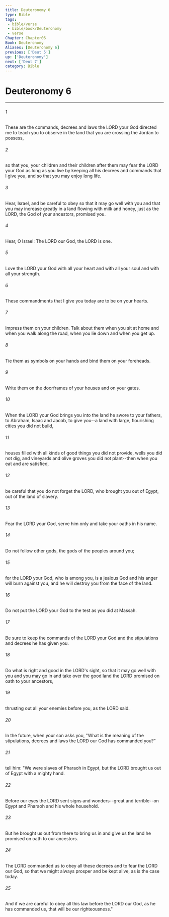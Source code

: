 ```yaml
---
title: Deuteronomy 6
type: Bible
tags:
 - bible/verse
 - bible/book/Deuteronomy
 - verse
Chapter: Chapter06
Book: Deuteronomy
Aliases: [Deuteronomy 6]
previous: ['Deut 5']
up: ['Deuteronomy']
next: ['Deut 7']
category: Bible
---
```

# Deuteronomy 6

***


###### 1 
These are the commands, decrees and laws the LORD your God directed me to teach you to observe in the land that you are crossing the Jordan to possess, 

###### 2 
so that you, your children and their children after them may fear the LORD your God as long as you live by keeping all his decrees and commands that I give you, and so that you may enjoy long life. 

###### 3 
Hear, Israel, and be careful to obey so that it may go well with you and that you may increase greatly in a land flowing with milk and honey, just as the LORD, the God of your ancestors, promised you. 

###### 4 
Hear, O Israel: The LORD our God, the LORD is one. 

###### 5 
Love the LORD your God with all your heart and with all your soul and with all your strength. 

###### 6 
These commandments that I give you today are to be on your hearts. 

###### 7 
Impress them on your children. Talk about them when you sit at home and when you walk along the road, when you lie down and when you get up. 

###### 8 
Tie them as symbols on your hands and bind them on your foreheads. 

###### 9 
Write them on the doorframes of your houses and on your gates. 

###### 10 
When the LORD your God brings you into the land he swore to your fathers, to Abraham, Isaac and Jacob, to give you--a land with large, flourishing cities you did not build, 

###### 11 
houses filled with all kinds of good things you did not provide, wells you did not dig, and vineyards and olive groves you did not plant--then when you eat and are satisfied, 

###### 12 
be careful that you do not forget the LORD, who brought you out of Egypt, out of the land of slavery. 

###### 13 
Fear the LORD your God, serve him only and take your oaths in his name. 

###### 14 
Do not follow other gods, the gods of the peoples around you; 

###### 15 
for the LORD your God, who is among you, is a jealous God and his anger will burn against you, and he will destroy you from the face of the land. 

###### 16 
Do not put the LORD your God to the test as you did at Massah. 

###### 17 
Be sure to keep the commands of the LORD your God and the stipulations and decrees he has given you. 

###### 18 
Do what is right and good in the LORD's sight, so that it may go well with you and you may go in and take over the good land the LORD promised on oath to your ancestors, 

###### 19 
thrusting out all your enemies before you, as the LORD said. 

###### 20 
In the future, when your son asks you, "What is the meaning of the stipulations, decrees and laws the LORD our God has commanded you?" 

###### 21 
tell him: "We were slaves of Pharaoh in Egypt, but the LORD brought us out of Egypt with a mighty hand. 

###### 22 
Before our eyes the LORD sent signs and wonders--great and terrible--on Egypt and Pharaoh and his whole household. 

###### 23 
But he brought us out from there to bring us in and give us the land he promised on oath to our ancestors. 

###### 24 
The LORD commanded us to obey all these decrees and to fear the LORD our God, so that we might always prosper and be kept alive, as is the case today. 

###### 25 
And if we are careful to obey all this law before the LORD our God, as he has commanded us, that will be our righteousness." 
